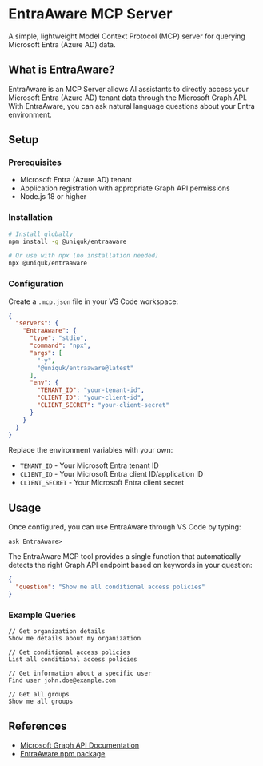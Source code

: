 # EntraAware MCP Server

A simple, lightweight Model Context Protocol (MCP) server for querying Microsoft Entra (Azure AD) data.

## What is EntraAware?

EntraAware is an MCP Server allows AI assistants to directly access your Microsoft Entra (Azure AD) tenant data through the Microsoft Graph API. With EntraAware, you can ask natural language questions about your Entra environment.

## Setup

### Prerequisites

- Microsoft Entra (Azure AD) tenant
- Application registration with appropriate Graph API permissions
- Node.js 18 or higher

### Installation

```bash
# Install globally
npm install -g @uniquk/entraaware

# Or use with npx (no installation needed)
npx @uniquk/entraaware
```

### Configuration

Create a `.mcp.json` file in your VS Code workspace:

```json
{
  "servers": {
    "EntraAware": {
      "type": "stdio",
      "command": "npx",
      "args": [
        "-y",
        "@uniquk/entraaware@latest"
      ],
      "env": {
        "TENANT_ID": "your-tenant-id",
        "CLIENT_ID": "your-client-id",
        "CLIENT_SECRET": "your-client-secret"
      }
    }
  }
}
```

Replace the environment variables with your own:

- `TENANT_ID` - Your Microsoft Entra tenant ID
- `CLIENT_ID` - Your Microsoft Entra client ID/application ID
- `CLIENT_SECRET` - Your Microsoft Entra client secret

## Usage

Once configured, you can use EntraAware through VS Code by typing:

```
ask EntraAware>
```

The EntraAware MCP tool provides a single function that automatically detects the right Graph API endpoint based on keywords in your question:

```json
{
  "question": "Show me all conditional access policies"
}
```

### Example Queries

```
// Get organization details
Show me details about my organization

// Get conditional access policies
List all conditional access policies

// Get information about a specific user
Find user john.doe@example.com

// Get all groups
Show me all groups
```

## References

- [Microsoft Graph API Documentation](https://learn.microsoft.com/en-us/graph/api/overview)
- [EntraAware npm package](https://www.npmjs.com/package/@uniquk/entraaware)
